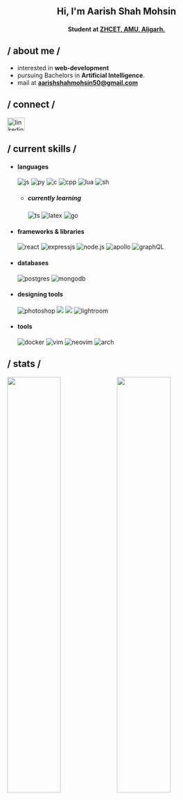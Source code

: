 <h2 align="center">Hi, I'm Aarish Shah Mohsin</h2>
<h4 align="center">Student at <a href="https://amu.ac.in/colleges/zakir-husain-college-of-engineering-and-technology" target="_blank" >ZHCET, AMU, Aligarh.</a></h4>

<h2> / about me /</h2>
  
- interested in **web-development**
- pursuing Bachelors in **Artificial Intelligence**.
- mail at **aarishshahmohsin50@gmail.com**

<h2 align="left"> / connect /</h2>
<p align="left">
  <a href="https://www.linkedin.com/in/aarish-shah-mohsin-91aa1965/" target="_blank"><img align="center"
      src="https://raw.githubusercontent.com/rahuldkjain/github-profile-readme-generator/master/src/images/icons/Social/linked-in-alt.svg"
      alt="linkedin" height="30" width="40" /></a>
  
</p>

<h2> / current skills / </h2>
  
- <h4> languages </h4>
  <img src = "https://img.shields.io/badge/JavaScript-323330?style=for-the-badge&logo=javascript&logoColor=F7DF1E" alt = "js" />
  <img src="https://img.shields.io/badge/python-3670A0?style=for-the-badge&logo=python&logoColor=ffdd54" alt="py">
  <img src="https://img.shields.io/badge/c-%2300599C.svg?style=for-the-badge&logo=c&logoColor=white" alt="c">
  <img src="https://img.shields.io/badge/c++-%2300599C.svg?style=for-the-badge&logo=c%2B%2B&logoColor=white" alt="cpp">
  <img src="https://img.shields.io/badge/lua-%232C2D72.svg?style=for-the-badge&logo=lua&logoColor=white" alt="lua">
  <img src="https://img.shields.io/badge/shell_script-%23121011.svg?style=for-the-badge&logo=gnu-bash&logoColor=white" alt="sh">
  
  
  - <h5> currently learning </h5>
        <img src = "https://img.shields.io/badge/TypeScript-007ACC?style=for-the-badge&logo=typescript&logoColor=white" alt = "ts" />
        <img src="https://img.shields.io/badge/latex-%23008080.svg?style=for-the-badge&logo=latex&logoColor=white" alt="latex"/>
        <img src = "https://img.shields.io/badge/go-%2300ADD8.svg?style=for-the-badge&logo=go&logoColor=white" alt = "go" />
  
- <h4> frameworks & libraries </h4>
    <img src="https://img.shields.io/badge/react-%2320232a.svg?style=for-the-badge&logo=react&logoColor=%2361DAFB" alt="react">
    <img src = "https://img.shields.io/badge/express.js-%23404d59.svg?style=for-the-badge&logo=express&logoColor=%2361DAFB" alt = "expressjs" />
  <img src="https://img.shields.io/badge/node.js-6DA55F?style=for-the-badge&logo=node.js&logoColor=white" alt="node.js">
  <img src="https://img.shields.io/badge/-ApolloGraphQL-311C87?style=for-the-badge&logo=apollo-graphql" alt="apollo">
  <img src="https://img.shields.io/badge/-GraphQL-E10098?style=for-the-badge&logo=graphql&logoColor=white" alt="graphQL">

-   <h4>databases</h4>
    <img src="https://img.shields.io/badge/postgres-%23316192.svg?style=for-the-badge&logo=postgresql&logoColor=white" alt="postgres">
    <img src="https://img.shields.io/badge/MongoDB-%234ea94b.svg?style=for-the-badge&logo=mongodb&logoColor=white" alt="mongodb">

-   <h4> designing tools </h4>
    <img src = "https://img.shields.io/badge/adobe%20photoshop-%2331A8FF.svg?style=for-the-badge&logo=adobe%20photoshop&logoColor=white" alt = "photoshop" />
    <img src = "https://img.shields.io/badge/Adobe%20Premiere%20Pro-9999FF.svg?style=for-the-badge&logo=Adobe%20Premiere%20Pro&logoColor=white" = "premiere pro" />
    <img src = "https://img.shields.io/badge/Adobe%20After%20Effects-9999FF.svg?style=for-the-badge&logo=Adobe%20After%20Effects&logoColor=white" = "after effects" />
    <img src="https://img.shields.io/badge/Adobe%20Lightroom-31A8FF.svg?style=for-the-badge&logo=Adobe%20Lightroom&logoColor=white" alt="lightroom"/>

-   <h4> tools </h4>
    <img src="https://img.shields.io/badge/docker-%230db7ed.svg?style=for-the-badge&logo=docker&logoColor=white" alt="docker" />
    <img src="https://img.shields.io/badge/VIM-%2311AB00.svg?style=for-the-badge&logo=vim&logoColor=white" alt="vim"/>
    <img src="https://img.shields.io/badge/NeoVim-%2357A143.svg?&style=for-the-badge&logo=neovim&logoColor=white" alt="neovim"/>
    <img src="https://img.shields.io/badge/Arch%20Linux-1793D1?logo=arch-linux&logoColor=fff&style=for-the-badge" alt="arch" >

<h2>/ stats /</h2>
<p align="left">
  <!-- <a href="https://abhigyantrips.dev/"> -->
  <img width="49.5%" src="https://github-readme-stats.vercel.app/api?username=aarishshahmohsin&show_icons=true&theme=github_dark&hide_border=true" />
    <img width="49.5%" src="https://github-readme-streak-stats.herokuapp.com/?user=aarishshahmohsin&theme=github-dark-blue&hide_border=true" />
  <!-- </a> -->
</p>
<br>
